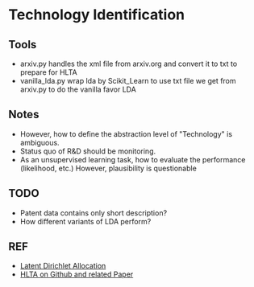 # Technology Identification

## Tools
* arxiv.py handles the xml file from arxiv.org and convert it to txt to prepare for HLTA
* vanilla_lda.py wrap lda by Scikit_Learn to use txt file we get from arxiv.py to do the vanilla favor LDA


## Notes
* However, how to define the abstraction level of "Technology" is ambiguous.
* Status quo of R&D should be monitoring.
* As an unsupervised learning task, how to evaluate the performance (likelihood, etc.) However, plausibility is questionable

## TODO
* Patent data contains only short description?
* How different variants of LDA perform?


## REF
* [Latent Dirichlet Allocation](https://ai.stanford.edu/~ang/papers/nips01-lda.pdf)
* [HLTA on Github and related Paper](https://github.com/kmpoon/hlta)
